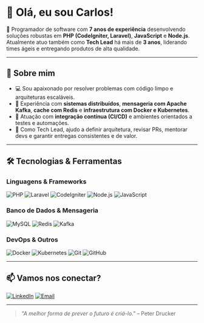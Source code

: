 # 👋 Olá, eu sou Carlos!

🎯 Programador de software com **7 anos de experiência** desenvolvendo soluções robustas em **PHP (CodeIgniter, Laravel)**, **JavaScript** e **Node.js**. Atualmente atuo também como **Tech Lead** há mais de **3 anos**, liderando times ágeis e entregando produtos de alta qualidade.

---

## 🧠 Sobre mim

- 💻 Sou apaixonado por resolver problemas com código limpo e arquiteturas escaláveis.
- 🧩 Experiência com **sistemas distribuídos**, **mensageria com Apache Kafka**, **cache com Redis** e **infraestrutura com Docker e Kubernetes**.
- 🔁 Atuação com **integração contínua (CI/CD)** e ambientes orientados a testes e automações.
- 🧭 Como Tech Lead, ajudo a definir arquitetura, revisar PRs, mentorar devs e garantir entregas consistentes e de valor.

---

## 🛠️ Tecnologias & Ferramentas

### Linguagens & Frameworks
![PHP](https://img.shields.io/badge/PHP-777BB4?style=for-the-badge&logo=php&logoColor=white)
![Laravel](https://img.shields.io/badge/Laravel-FF2D20?style=for-the-badge&logo=laravel&logoColor=white)
![CodeIgniter](https://img.shields.io/badge/CodeIgniter-EF4223?style=for-the-badge&logo=codeigniter&logoColor=white)
![Node.js](https://img.shields.io/badge/Node.js-339933?style=for-the-badge&logo=nodedotjs&logoColor=white)
![JavaScript](https://img.shields.io/badge/JavaScript-F7DF1E?style=for-the-badge&logo=javascript&logoColor=black)

### Banco de Dados & Mensageria
![MySQL](https://img.shields.io/badge/MySQL-4479A1?style=for-the-badge&logo=mysql&logoColor=white)
![Redis](https://img.shields.io/badge/Redis-DC382D?style=for-the-badge&logo=redis&logoColor=white)
![Kafka](https://img.shields.io/badge/Kafka-231F20?style=for-the-badge&logo=apachekafka&logoColor=white)

### DevOps & Outros
![Docker](https://img.shields.io/badge/Docker-2496ED?style=for-the-badge&logo=docker&logoColor=white)
![Kubernetes](https://img.shields.io/badge/Kubernetes-326CE5?style=for-the-badge&logo=kubernetes&logoColor=white)
![Git](https://img.shields.io/badge/Git-F05032?style=for-the-badge&logo=git&logoColor=white)
![GitHub](https://img.shields.io/badge/GitHub-181717?style=for-the-badge&logo=github&logoColor=white)

---

## 📫 Vamos nos conectar?

[![LinkedIn](https://img.shields.io/badge/LinkedIn-0A66C2?style=for-the-badge&logo=linkedin&logoColor=white)](https://www.linkedin.com/in/seu-usuario)
[![Email](https://img.shields.io/badge/Email-D14836?style=for-the-badge&logo=gmail&logoColor=white)](mailto:seu@email.com)

---

> _"A melhor forma de prever o futuro é criá-lo."_ – Peter Drucker
